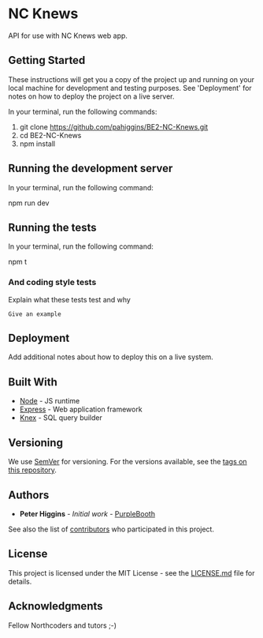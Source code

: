 # NC Knews

API for use with NC Knews web app.

## Getting Started

These instructions will get you a copy of the project up and running on your local machine for development and testing purposes. See 'Deployment' for notes on how to deploy the project on a live server.

In your terminal, run the following commands:

1. git clone https://github.com/pahiggins/BE2-NC-Knews.git
2. cd BE2-NC-Knews
3. npm install

## Running the development server

In your terminal, run the following command:

npm run dev

## Running the tests

In your terminal, run the following command:

npm t

### And coding style tests

Explain what these tests test and why

```
Give an example
```

## Deployment

Add additional notes about how to deploy this on a live system.

## Built With

* [Node](https://nodejs.org/en/) - JS runtime
* [Express](https://expressjs.com/) - Web application framework
* [Knex](https://knexjs.org) - SQL query builder

## Versioning

We use [SemVer](http://semver.org/) for versioning. For the versions available, see the [tags on this repository](https://github.com/pahiggins/BE2-NC-Knews/tags).

## Authors

* **Peter Higgins** - *Initial work* - [PurpleBooth](https://github.com/pahiggins)

See also the list of [contributors](https://github.com/pahiggins/BE2-NC-Knews/contributors) who participated in this project.

## License

This project is licensed under the MIT License - see the [LICENSE.md](LICENSE.md) file for details.

## Acknowledgments

Fellow Northcoders and tutors ;-)
